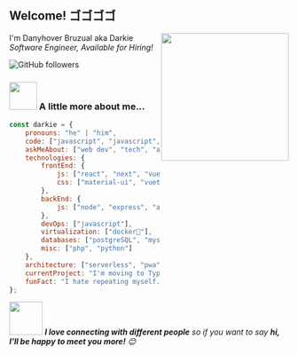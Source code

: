 <h2>Welcome! ゴゴゴゴ</h2>

<img align='right' src="https://www.workifit.com/blog/static/1e69b64e49b07e5068e951002ceb316c/0_K2WLMTExLyida7OR.gif" width="230">
<p>I'm Danyhover Bruzual aka Darkie <br> 
<em>Software Engineer, Available for Hiring! <!--<a href="https://giving.agency/es/">Giving Agency</a> -->
</em>
</p>

<!-- ![Twitter Follow](https://img.shields.io/twitter/follow/misteranmol?label=Follow) -->
<!-- [![Linkedin: thaianebraga](https://img.shields.io/badge/-anmol-blue?style=flat-square&logo=Linkedin&logoColor=white&link=https://www.linkedin.com/in/anmol-p-singh/)](https://www.linkedin.com/in/anmol-p-singh/) -->
![GitHub followers](https://img.shields.io/github/followers/DarkChimu?label=Follow&style=social)
<!--![](https://visitor-badge.glitch.me/badge?page_id=DarkChimu.DarkChimu)-->
<!--![Waka Readme](https://github.com/DarkChimu/Darkchimu/workflows/Waka%20Readme/badge.svg) -->

### <img src="https://cdn-icons-png.flaticon.com/512/390/390178.png" width="50"> A little more about me...  

```javascript
const darkie = {
    pronouns: "he" | "him",
    code: ["javascript", "javascript", "c#", "python"],
    askMeAbout: ["web dev", "tech", "app dev", "game dev", "machine learning"],
    technologies: {
        frontEnd: {
            js: ["react", "next", "vue", "nuxt", "react native"],
            css: ["material-ui", "vuetify", "bootstrap", "bulma"]
        },
        backEnd: {
            js: ["node", "express", "adonis"]
        },
        devOps: ["javascript"],
        virtualization: ["docker🐳"],
        databases: ["postgreSQL", "mysql", "sqlite", "redis"],
        misc: ["php", "python"]
    },
    architecture: ["serverless", "pwa", "spa"],
    currentProject: "I'm moving to Typescript right now",
    funFact: "I hate repeating myself. Muda (It's useless) - Giorno Giovanna"
};
```

<img src="https://media.giphy.com/media/LnQjpWaON8nhr21vNW/giphy.gif" width="60"> <em><b>I love connecting with different people</b> so if you want to say <b>hi, I'll be happy to meet you more!</b> 😊</em>
